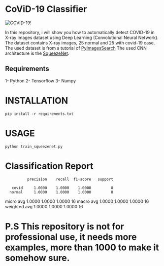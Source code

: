 # CoViD-19 Classifier

![COVID-19!](https://www.fda.gov/files/styles/featured_content_background_image/public/FoodProductsCOVID19_1600x900_0.jpg?itok=b1maF8cv)


In this repository, i will show you how to automatically detect COVID-19 in X-ray images dataset using Deep Learning (Convolutional Neural Network).
The dataset contains X-ray images, 25 normal and 25 with covid-19 case. The used dataset is from a tutorial of  [PyImagesSearch](https://www.pyimagesearch.com/2020/03/16/detecting-covid-19-in-x-ray-images-with-keras-tensorflow-and-deep-learning/)
The used CNN architecture is the [SqueezeNet](https://arxiv.org/abs/1602.07360).

## Requirements
1- Python 
2- Tensorflow
3- Numpy

# INSTALLATION
    pip install -r requirements.txt
    
# USAGE
    python train_squeezenet.py
    
# Classification Report

              precision    recall  f1-score   support

       covid     1.0000    1.0000    1.0000         8
      normal     1.0000    1.0000    1.0000         8

   micro avg     1.0000    1.0000    1.0000        16
   macro avg     1.0000    1.0000    1.0000        16
weighted avg     1.0000    1.0000    1.0000        16

# P.S This repository is not for professional use, it needs more examples, more than 1000 to make it somehow sure.

